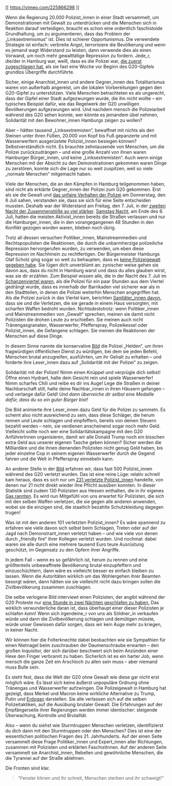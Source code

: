 [[ https://vimeo.com/225866298 ]]

Wenn die Regierung 20.000 Polizist_innen in einer Stadt versammelt, um Demonstrationen mit Gewalt zu unterdrücken und die Menschen sich in Reaktion darauf verteidigen, braucht es schon eine ordentlich faschistoide Grundhaltung, um zu argumentieren, dass das Problem der „Linksextremismus“ ist. Dies ist schierer Opportunismus. Die verwendete Strategie ist einfach: verbreite Angst, terrorisiere die Bevölkerung und wenn es jemand wagt Widerstand zu leisten, dann verwende dies als einen Vorwand, um noch mehr gewalttätige Repression zu fordern. Jede_r, die/der in Hamburg war, weiß, dass es die Polizei war, [die zuerst zugeschlagen hat](http://crimethinc.blogsport.de/2017/07/04/die-razzia-im-g20-camp-eine-fabel-von-gewalt-und-betrug), als sie fast eine Woche vor Beginn des G20-Gipfels grundlos Übergriffe durchführte.

Sicher, einige Anarchist_innen und andere Gegner_innen des Totalitarismus waren von außerhalb angereist, um die lokalen Vorbereitungen gegen den G20-Gipfel zu unterstützen. Viele Menschen betrachteten es als ungerecht, dass der Gipfel einer Stadt aufgezwungen wurde, die ihn nicht wollte – ein typisches Beispiel dafür, wie das Regelwerk der G20 unwilligen Bevölkerungen aufgezwungen wird. Und nachdem mensch die Polizeiarbeit während des G20 sehen konnte, wer könnte es jemandem übel nehmen, Solidarität mit den Bewohner_innen Hamburgs zeigen zu wollen?

Aber – hätten tausend „Linksextremisten“, bewaffnet mit nichts als den Steinen unter ihren Füßen, 20.000 von Kopf bis Fuß gepanzerte und mit Wasserwerfern ausgerüstete Polizist_innen besiegen können? Selbstverständlich nicht. Es brauchte zehntausende von Menschen, um die Polizei zurückzudrängen – und eine große Anzahl von ihnen waren Hamburger Bürger_innen, und keine „Linksextremisten“. Auch wenn einige Menschen mit der Absicht zu den Demonstrationen gekommen waren Dinge zu zerstören, konnte sich die Lage nur so weit zuspitzen, weil so viele „normale Menschen“ mitgemacht haben.

Viele der Menschen, die an den Kämpfen in Hamburg teilgenommen haben, sind nicht als erklärte Gegner_innen der Polizei zum G20 gekommen. Erst als sie die Gewalt und [das unfaire Verhalten der Polizei](/2017/07/05/announcing-continuous-live-coverage-of-the-g20-in-hamburg-with-an-update-from-the-clashes-of-july-4#eyewitness-account-from-the-hamburg-g20-riots-from-the-welcome-to-hell-march-to-the-spontaneous-clashes-throughout-hamburg) am Donnerstag, den 6 Juli sahen, verstanden sie, dass sie sich für eine Seite entscheiden mussten. Deshalb war der Widerstand am Freitag, den 7. Juli, in der [zweiten Nacht der Zusammenstöße so viel stärker](/2017/07/05/announcing-continuous-live-coverage-of-the-g20-in-hamburg-with-an-update-from-the-clashes-of-july-4#the-police-lost-again-tonight-in-hamburg-why-they-couldnt-keep-control). [Samstag Nacht](/2017/07/05/announcing-continuous-live-coverage-of-the-g20-in-hamburg-with-an-update-from-the-clashes-of-july-4#police-and-fascists-carry-out-revenge-attacks-in-hamburg), am Ende des 8. Juli, hatten die meisten Aktivist_innen bereits die Straßen verlassen und nur die Hamburger_innen, die in den vorangegangenen 48 Stunden in den Konflikt gezogen worden waren, blieben noch übrig.

Trotz all dessen versuchen Politiker_innen, Mainstreammedien und Rechtspopulisten die Reaktionen, die durch die unbarmherzige polizeiliche Repression hervorgerufen wurden, zu verwenden, um eben diese Repression im Nachhinein zu rechtfertigen. Der Bürgermeister Hamburgs Olaf Scholz ging sogar so weit zu behaupten, dass es [keine Polizeigewalt gegeben habe](http://www.zeit.de/gesellschaft/2017-07/olaf-scholz-g20-demonstranten-polizei-verfahren-hamburg). Sie lügen dich unverblümt an: zynischer weise gehen sie davon aus, dass du nicht in Hamburg warst und dass du alles glauben wirst, was sie dir erzählen. Zum Beispiel wissen alle, die in der Nacht des 7. Juli im [Schanzenviertel waren](/2017/07/10/dear-citizens-this-is-your-police-in-praise-of-the-police-free-zone-in-hamburg), als die Polizei für ein paar Stunden aus dem Viertel gedrängt wurde, dass es innerhalb der Barrikaden viel sicherer war als in den Stadtteilen, in denen die Polizei weiterhin Menschen angegriffen hat. Als die Polizei zurück in das Viertel kam, berichten [Sanitäter_innen davon](https://m.facebook.com/story.php?story_fbid=1863057080680182&id=1628337240818835), dass sie und die Verletzen, die sie gerade in einem Haus versorgten, mit scharfen Waffen bedroht wurden. Nichtsdestotrotz: wenn Politiker_innen und Mainstreammedien von „Gewalt“ sprechen, meinen sie damit nicht Polizisten die drohen Leute zu erschießen. Sie meinen auch nicht Tränengasgranaten, Wasserwerfer, Pfefferspray, Polizeikessel oder Polizist_innen, die Gefangene schlagen. Sie meinen die Reaktionen der Menschen auf diese Dinge.

In diesem Sinne nannte die konservative [Bild](http://www.bild.de/news/inland/g20-gipfel/bild-hilft-g-20-polizisten-52499084.bild.html) die Polizei „Helden“, um ihren fragwürdigen öffentlichen Dienst zu würdigen, bei dem sie jeden Befehl, Menschen brutal anzugreifen, ausführten, um ihr Gehalt zu erhalten – und forderte ihre Leser_innen dazu auf „Solidarität mit der Polizei“ zu zeigen.

Solidarität mit der Polizei! Nimm einen Knüppel und verprügle dich selbst! Öffne einen Hydrant, halte dein Gesicht rein und spiele Wasserwerfer! Nimm scharfes Chili und reibe es dir ins Auge! Lege die Straßen in deiner Nachbarschaft still, halte deine Nachbar_innen in ihren Häusern gefangen – und verlange dafür Geld! _Und dann überreiche dir selbst eine Medaille dafür, dass du so ein guter Bürger bist!_

Die Bild animierte ihre Leser_innen dazu Geld für die Polizei zu sammeln. Es scheint also nicht ausreichend zu sein, dass diese Schläger, die herum rennen und Leute schlagen und einpfeffern, bereits von deinen Steuern bezahlt werden – nein, sie verdienen anscheinend sogar noch mehr Geld. Vielleicht sollte noch wer eine Solidaritätskampagne mit den G20 AnführerInnen organisieren, damit wir alle Donald Trump noch ein bisschen extra Geld aus unserer eigenen Tasche geben können? Sicher werden die Milliardäre und die ihnen dienenden Polizisten nicht genug Geld haben, bis jeder einzelne Cop in seinem eigenen Wasserwerfer durch die Gegend fahren und die Welt in Pfefferspray einnebeln kann.

An anderer Stelle in der [Bild](http://www.bild.de/news/inland/g20-gipfel/verletzter-polizist-52549596.bild.html) erfahren wir, dass fast 500 Polizist_innen während des G20 verletzt wurden. Das ist eine reine Lüge: relativ schnell kam heraus, dass es sich nur um [231 verletzte Polizist_innen](http://www.spiegel.de/panorama/justiz/g20-viel-weniger-verletzte-polizisten-als-angegeben-a-1157913.html) handelte, von denen nur 21 nicht direkt wieder ihre Pflicht ausüben konnten. In dieser Statistik sind zudem 130 Polizisten aus Hessen enthalten, die in ihr eigenes [Gas rannten](http://hessenschau.de/panorama/130-hessische-polizisten-durch-reizgas-leicht-verletzt-,polizisten-traenengas-100.html). Es wird nun Mitgefühl von uns erwartet für Polizisten, die sich mit den selben Waffen verletzen, die sie gegen alle anderen anwenden, wobei sie die einzigen sind, die staatlich bezahlte Schutzkleidung dagegen trugen!

Was ist mit den anderen 101 verletzten Polizist_innen? Es wäre spannend zu erfahren wie viele davon sich selbst beim Schlagen, Treten oder auf der Jagd nach Demonstrant_innen verletzt haben – und wie viele von denen durch „friendly fire“ ihrer Kollegen verletzt wurden. Und nochmal: dabei waren sie alle durch eine mehrere tausend Euro teure Ausrüstung geschützt, im Gegensatz zu den Opfern ihrer Angriffe.

In jedem Fall – wenn es so gefährlich ist, herum zu rennen und eine größtenteils unbewaffnete Bevölkerung brutal einzupfeffern und einzuschüchtern, dann wäre es vielleicht besser es einfach bleiben zu lassen. Wenn die Autoritäten wirklich um das Wohlergehen ihrer Beamten besorgt wären, dann hätten sie sie vielleicht nicht dazu bringen sollen die Zivilbevölkerung zusammen zuschlagen.

Die selbe verlogene Bild interviewt einen Polizisten, der angibt während der G20 Proteste nur [eine Stunde in zwei Nächten geschlafen zu haben.](http://www.bild.de/news/inland/g20-gipfel/verletzter-polizist-52549596.bild.html) Das wirklich verwunderliche daran ist, dass überhaupt einer dieser Polizisten je schlafen _kann_! Wenn sich irgendeine_r von uns als Söldner_in verkaufen würde und dann die Zivilbevölkerung schlagen und demütigen müsste, würde unser Gewissen dafür sorgen, dass wir kein Auge mehr zu kriegen, in keiner Nacht.

Wir können hier die Folterknechte dabei beobachten wie sie Sympathien für einen Nietnagel beim zuschrauben der Daumenschraube erwarten – den großen Inquisitor, der sich darüber beschwert sich beim Anzünden einer Hexe den Finger verbrannt zu haben. Sicherlich ist es ein harter Job, wenn mensch die ganze Zeit ein Arschloch zu allen sein muss – aber niemand muss Bulle sein.

Es steht fest, dass die Welt der G20 ohne Gewalt wie diese gar nicht erst möglich wäre. Es lässt sich keine äußerst unpopuläre Ordnung ohne Tränengas und Wasserwerfer aufzwingen. Die Polizeigewalt in Hamburg hat gezeigt, dass Merkel und Macron keine wirkliche Alternative zu Trump, Putin und [Erdogan](https://twitter.com/arndhenze/status/883705366537699329) darstellen. Sie alle verlassen sich auf die selben Polizeitaktiken, auf die Ausübung brutaler Gewalt. Die Erfahrungen auf der Empfängerseite ihrer Regierungen werden immer identischer: steigende Überwachung, Kontrolle und Brutalität.

Also – wenn du siehst wie Sturmtruppen Menschen verletzen, identifizierst du dich dann mit den Sturmtruppen oder den Menschen? Dies ist eine der wesentlichen politischen Fragen des 21. Jahrhunderts. Auf der einen Seite versammelt diese Frage Politiker_innen und Expert_innen aller Richtungen, zusammen mit Polizisten und erklärten FaschistInnen. Auf der anderen Seite versammelt sie Anarchist_innen, Rebellen und gewöhnliche Menschen, die die Tyrannei auf der Straße ablehnen.

Die Fronten sind klar.

> “Fenster klirren und ihr schreit, Menschen sterben und ihr schweigt!”
